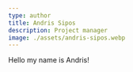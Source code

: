 ```yaml
---
type: author
title: Andris Sipos
description: Project manager
image: ./assets/andris-sipos.webp
---
```


Hello my name is Andris!
